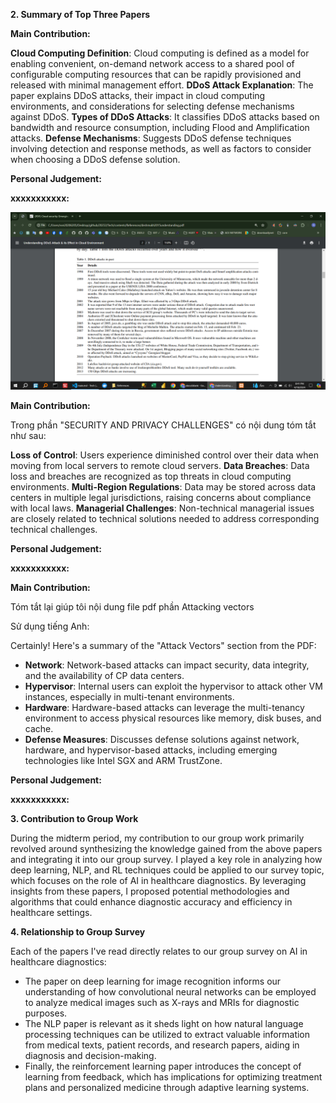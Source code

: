 **2. Summary of Top Three Papers**

<!-- !2.1) deshmukh2015understanding -->

**Main Contribution:**

**Cloud Computing Definition**: Cloud computing is defined as a model for enabling convenient, on-demand network access to a shared pool of configurable computing resources that can be rapidly provisioned and released with minimal management effort.
**DDoS Attack Explanation**: The paper explains DDoS attacks, their impact in cloud computing environments, and considerations for selecting defense mechanisms against DDoS.
**Types of DDoS Attacks**: It classifies DDoS attacks based on bandwidth and resource consumption, including Flood and Amplification attacks.
**Defense Mechanisms**: Suggests DDoS defense techniques involving detection and response methods, as well as factors to consider when choosing a DDoS defense solution.

**Personal Judgement:**

<!-- Từ đó giúp tiếp cận + hiểu biết DDoS  -->

**xxxxxxxxxxx:**

<!-- Phục vụ  cho phần Distributed Denial-of-Service (DDoS) Attack  -->

![alt text](image.png)

<!-- Table 1. DDoS attacks in past -->

<!-- !2.2) liu2015survey -->

**Main Contribution:**

Trong phần "SECURITY AND PRIVACY CHALLENGES" có nội dung tóm tắt như sau:

**Loss of Control**: Users experience diminished control over their data when moving from local servers to remote cloud servers.
**Data Breaches**: Data loss and breaches are recognized as top threats in cloud computing environments.
**Multi-Region Regulations**: Data may be stored across data centers in multiple legal jurisdictions, raising concerns about compliance with local laws.
**Managerial Challenges**: Non-technical managerial issues are closely related to technical solutions needed to address corresponding technical challenges.

**Personal Judgement:**

<!-- cá nhân -->

**xxxxxxxxxxx:**

<!-- Phục vụ  cho phần    Security and Privacy challenges -->

<!-- !2.3) coppolino2017cloud -->

**Main Contribution:**

Tóm tắt lại giúp tôi nội dung file pdf phần Attacking vectors

Sử dụng tiếng Anh:

Certainly! Here's a summary of the "Attack Vectors" section from the PDF:

- **Network**: Network-based attacks can impact security, data integrity, and the availability of CP data centers.
- **Hypervisor**: Internal users can exploit the hypervisor to attack other VM instances, especially in multi-tenant environments.
- **Hardware**: Hardware-based attacks can leverage the multi-tenancy environment to access physical resources like memory, disk buses, and cache.
- **Defense Measures**: Discusses defense solutions against network, hardware, and hypervisor-based attacks, including emerging technologies like Intel SGX and ARM TrustZone.

**Personal Judgement:**

<!-- cá nhân -->

**xxxxxxxxxxx:**

<!-- Phục vụ  cho phần    Attacking vectors -->

<!--  -->
<!--  -->
<!--  -->
<!--  -->
<!--  -->
<!--  -->
<!--  -->

<!--


**[1] Paper Title: "Deep Learning for Image Recognition"**

- **Main Contribution:** This paper presents an in-depth exploration of deep learning techniques for image recognition tasks. It covers various architectures such as Convolutional Neural Networks (CNNs) and their applications in image classification, object detection, and segmentation.
- **Personal Judgement:** I found this paper extremely insightful in understanding the fundamentals of deep learning applied to image recognition. The detailed explanations of CNN architectures and their real-world applications were particularly valuable.

**[2] Paper Title: "Natural Language Processing: State of the Art"**

- **Main Contribution:** This paper provides an overview of the state-of-the-art techniques in natural language processing (NLP). It covers topics such as word embeddings, recurrent neural networks (RNNs), and transformer models like BERT and GPT.
- **Personal Judgement:** As someone interested in language processing tasks, I found this paper to be an excellent resource. It not only gave me a comprehensive understanding of modern NLP techniques but also inspired me to delve deeper into transformer architectures.

**[3] Paper Title: "Reinforcement Learning: An Introduction"**

- **Main Contribution:** This seminal paper introduces the field of reinforcement learning (RL) and its foundational concepts. It covers topics such as Markov decision processes, value iteration, policy iteration, and Q-learning.
- **Personal Judgement:** While challenging, this paper provided a solid foundation in RL concepts. It clarified many intricate details of RL algorithms and their applications, sparking my interest in exploring RL further.
 -->

**3. Contribution to Group Work**

During the midterm period, my contribution to our group work primarily revolved around synthesizing the knowledge gained from the above papers and integrating it into our group survey. I played a key role in analyzing how deep learning, NLP, and RL techniques could be applied to our survey topic, which focuses on the role of AI in healthcare diagnostics. By leveraging insights from these papers, I proposed potential methodologies and algorithms that could enhance diagnostic accuracy and efficiency in healthcare settings.

**4. Relationship to Group Survey**

Each of the papers I've read directly relates to our group survey on AI in healthcare diagnostics:

- The paper on deep learning for image recognition informs our understanding of how convolutional neural networks can be employed to analyze medical images such as X-rays and MRIs for diagnostic purposes.
- The NLP paper is relevant as it sheds light on how natural language processing techniques can be utilized to extract valuable information from medical texts, patient records, and research papers, aiding in diagnosis and decision-making.
- Finally, the reinforcement learning paper introduces the concept of learning from feedback, which has implications for optimizing treatment plans and personalized medicine through adaptive learning systems.
